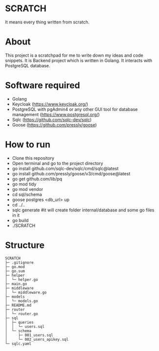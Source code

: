 # SCRATCH
It means every thing written from scratch.

# About
This project is a scratchpad for me to write down my ideas and code snippets.
It is Backend project which is written in Golang.
It interacts with PostgreSQL database.

# Software required
- Golang
- Keycloak (https://www.keycloak.org/)
- PostgreSQL with pgAdmin4 or any other GUI tool for database management (https://www.postgresql.org/)
- Sqlc (https://github.com/sqlc-dev/sqlc)
- Goose (https://github.com/pressly/goose)


# How to run
- Clone this repository
- Open terminal and go to the project directory
- go install github.com/sqlc-dev/sqlc/cmd/sqlc@latest
- go install github.com/pressly/goose/v3/cmd/goose@latest
- go get github.com/lib/pq
- go mod tidy
- go mod vendor
- cd sql/schema
- goose postgres <db_url> up
- cd ../..
- sqlc generate  #it will create folder internal/database and some go files in it
- go build
- ./SCRATCH

# Structure

```
SCRATCH
├─ .gitignore
├─ go.mod
├─ go.sum
├─ helper
│  └─ helper.go
├─ main.go
├─ middleware
│  └─ middleware.go
├─ models
│  └─ models.go
├─ README.md
├─ router
│  └─ router.go
├─ sql
│  ├─ queries
│  │  └─ users.sql
│  └─ schema
│     ├─ 001_users.sql
│     └─ 002_users_apikey.sql
└─ sqlc.yaml

```